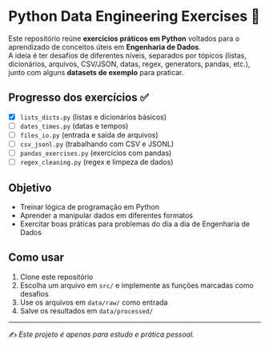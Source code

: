 # Python Data Engineering Exercises 🐍

Este repositório reúne **exercícios práticos em Python** voltados para o aprendizado de conceitos úteis em **Engenharia de Dados**.  
A ideia é ter desafios de diferentes níveis, separados por tópicos (listas, dicionários, arquivos, CSV/JSON, datas, regex, generators, pandas, etc.), junto com alguns **datasets de exemplo** para praticar.

## Progresso dos exercícios ✅
- [x] `lists_dicts.py` (listas e dicionários básicos)
- [ ] `dates_times.py` (datas e tempos)
- [ ] `files_io.py` (entrada e saída de arquivos)
- [ ] `csv_jsonl.py` (trabalhando com CSV e JSONL)
- [ ] `pandas_exercises.py` (exercícios com pandas)
- [ ] `regex_cleaning.py` (regex e limpeza de dados)

## Objetivo
- Treinar lógica de programação em Python
- Aprender a manipular dados em diferentes formatos
- Exercitar boas práticas para problemas do dia a dia de Engenharia de Dados

## Como usar
1. Clone este repositório
2. Escolha um arquivo em `src/` e implemente as funções marcadas como desafios
3. Use os arquivos em `data/raw/` como entrada
4. Salve os resultados em `data/processed/`

---

✍️ *Este projeto é apenas para estudo e prática pessoal.*
